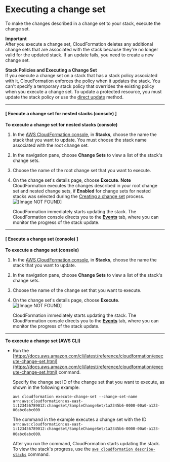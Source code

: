 # Executing a change set<a name="using-cfn-updating-stacks-changesets-execute"></a>

To make the changes described in a change set to your stack, execute the change set\.

**Important**  
After you execute a change set, CloudFormation deletes any additional change sets that are associated with the stack because they're no longer valid for the updated stack\. If an update fails, you need to create a new change set\.

**Stack Policies and Executing a Change Set**  
If you execute a change set on a stack that has a stack policy associated with it, CloudFormation enforces the policy when it updates the stack\. You can't specify a temporary stack policy that overrides the existing policy when you execute a change set\. To update a protected resource, you must update the stack policy or use the [direct update](using-cfn-updating-stacks-direct.md) method\.

---

#### [ Execute a change set for nested stacks \(console\) ]

**To execute a change set for nested stacks \(console\)**

1. In the [AWS CloudFormation console](https://console.aws.amazon.com/cloudformation), in **Stacks**, choose the name the stack that you want to update\. You must choose the stack name associated with the root change set\.

1. In the navigation pane, choose **Change Sets** to view a list of the stack's change sets\.

1. Choose the name of the root change set that you want to execute\.

1. On the change set's details page, choose **Execute**\.
   **Note**  
   CloudFormation executes the changes described in your root change set and nested change sets, if **Enabled** for change sets for nested stacks was selected during the [Creating a change set](using-cfn-updating-stacks-changesets-create.md) process\.  
   ![[Image NOT FOUND]](http://docs.aws.amazon.com/AWSCloudFormation/latest/UserGuide/images/console-stacks-change-sets-delete-and-execute.png)

   CloudFormation immediately starts updating the stack\. The CloudFormation console directs you to the [**Events**](cfn-console-view-stack-data-resources.md) tab, where you can monitor the progress of the stack update\.

---

#### [ Execute a change set \(console\) ]

**To execute a change set \(console\)**

1. In the [AWS CloudFormation console](https://console.aws.amazon.com/cloudformation), in **Stacks**, choose the name the stack that you want to update\.

1. In the navigation pane, choose **Change Sets** to view a list of the stack's change sets\.

1. Choose the name of the change set that you want to execute\.

1. On the change set's details page, choose **Execute**\.  
   ![[Image NOT FOUND]](http://docs.aws.amazon.com/AWSCloudFormation/latest/UserGuide/images/console-stacks-change-sets-delete-and-execute.png)

   CloudFormation immediately starts updating the stack\. The CloudFormation console directs you to the [**Events**](cfn-console-view-stack-data-resources.md) tab, where you can monitor the progress of the stack update\.

---

**To execute a change set \(AWS CLI\)**

- Run the [https://docs.aws.amazon.com/cli/latest/reference/cloudformation/execute-change-set.html](https://docs.aws.amazon.com/cli/latest/reference/cloudformation/execute-change-set.html) command\.

  Specify the change set ID of the change set that you want to execute, as shown in the following example:

  ```
  aws cloudformation execute-change-set --change-set-name arn:aws:cloudformation:us-east-1:123456789012:changeSet/SampleChangeSet/1a2345b6-0000-00a0-a123-00abc0abc000
  ```

  The command in the example executes a change set with the ID `arn:aws:cloudformation:us-east-1:123456789012:changeSet/SampleChangeSet/1a2345b6-0000-00a0-a123-00abc0abc000`\.

  After you run the command, CloudFormation starts updating the stack\. To view the stack's progress, use the [`aws cloudformation describe-stacks`](using-cfn-describing-stacks.md) command\.

